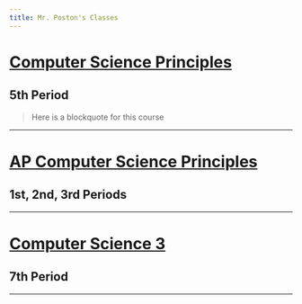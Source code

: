 ```yaml
---
title: Mr. Poston's Classes
---
```


# [Computer Science Principles](https://sites.google.com/g.risd.org/computer-science-principles)
## 5th Period

> Here is a blockquote for this course

---
# [AP Computer Science Principles](https://sites.google.com/g.risd.org/APCSP-2020-2021)
## 1st, 2nd, 3rd Periods

---
# [Computer Science 3](https://sites.google.com/g.risd.org/computer-science-3)
## 7th Period

---

